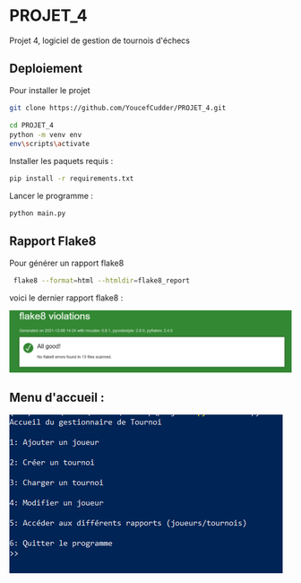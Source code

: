 # PROJET_4
Projet 4, logiciel de gestion de tournois d'échecs


## Deploiement

Pour installer le projet 
```bash
git clone https://github.com/YoucefCudder/PROJET_4.git
```


```bash
cd PROJET_4
python -m venv env 
env\scripts\activate
```
Installer les paquets requis :
```bash
pip install -r requirements.txt
```
Lancer le programme : 

```bash
python main.py
```

## Rapport Flake8 
 Pour générer un rapport flake8
```bash
 flake8 --format=html --htmldir=flake8_report
```
voici le dernier rapport flake8 :

![img.png](image/img_flake8.png)

## Menu d'accueil : 
![img.png](image/img.png)


